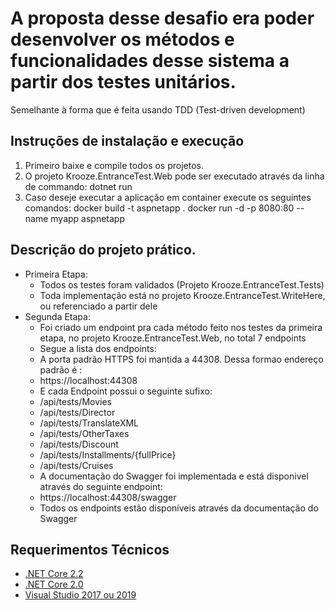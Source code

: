 # A proposta desse desafio era poder desenvolver os métodos e funcionalidades desse sistema a partir dos testes unitários. 
Semelhante à forma que é feita usando TDD (Test-driven development)

## Instruções de instalação e execução
1. Primeiro baixe e compile todos os projetos.
2. O projeto Krooze.EntranceTest.Web pode ser executado através da linha de commando: dotnet run
3. Caso deseje executar a aplicação em container execute os seguintes comandos:
    docker build -t aspnetapp .
    docker run -d -p 8080:80 --name myapp aspnetapp

## Descrição do projeto prático.
- Primeira Etapa:
  - Todos os testes foram validados (Projeto Krooze.EntranceTest.Tests)
  - Toda implementação está no projeto Krooze.EntranceTest.WriteHere, ou referenciado a partir dele
- Segunda Etapa:
  - Foi criado um endpoint pra cada método feito nos testes da primeira etapa, no projeto Krooze.EntranceTest.Web, no total 7 endpoints
  - Segue a lista dos endpoints:
  - A porta padrão HTTPS foi mantida a 44308. Dessa formao endereço padrão é : 
  - https://localhost:44308
  - E cada Endpoint possui o seguinte sufixo:
  - /api/tests/Movies
  - /api/tests/Director
  - /api/tests/TranslateXML
  - /api/tests/OtherTaxes
  - /api/tests/Discount
  - /api/tests/Installments/{fullPrice}
  - /api/tests/Cruises
  - A documentação do Swagger foi implementada e está disponivel através do seguinte endpoint:
  - https://localhost:44308/swagger
  - Todos os endpoints estão disponíveis através da documentação do Swagger

## Requerimentos Técnicos
 - [.NET Core 2.2](https://dotnet.microsoft.com/download/visual-studio-sdks?utm_source=getdotnetsdk&utm_medium=referral)
 - [.NET Core 2.0](https://dotnet.microsoft.com/download/visual-studio-sdks?utm_source=getdotnetsdk&utm_medium=referral)
 - [Visual Studio 2017 ou 2019](https://visualstudio.microsoft.com/pt-br/downloads/)
